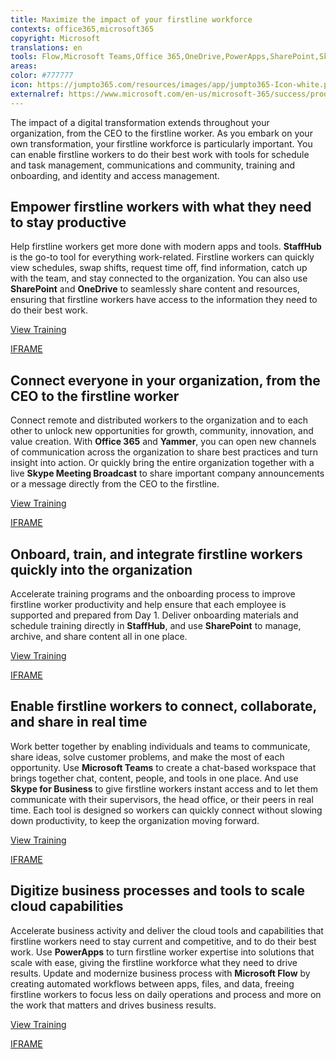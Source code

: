 ```yaml
---
title: Maximize the impact of your firstline workforce
contexts: office365,microsoft365
copyright: Microsoft
translations: en
tools: Flow,Microsoft Teams,Office 365,OneDrive,PowerApps,SharePoint,Skype for Business,StaffHub,Yammer
areas: 
color: #777777
icon: https://jumpto365.com/resources/images/app/jumpto365-Icon-white.png
externalref: https://www.microsoft.com/en-us/microsoft-365/success/productivitylibrary/maximize-the-impact-of-your-firstline-workforce
---
```

The impact of a digital transformation extends throughout your organization, from the CEO to the firstline worker.&#xA0;As you embark on your own transformation, your firstline workforce is particularly important. You can enable firstline workers to do their best work with tools for schedule and task management, communications and community, training and onboarding, and identity and access management.


## Empower firstline workers with what they need to stay productive

Help firstline workers get more done with modern apps and tools. **StaffHub** is the go-to tool for everything work-related. Firstline workers can quickly view schedules, swap shifts, request time off, find information, catch up with the team, and stay connected to the organization. You can also use **SharePoint** and **OneDrive** to seamlessly share content and resources, ensuring that firstline workers have access to the information they need to do their best work.

[View Training](https://support.office.com/article/Getting-started-with-Microsoft-StaffHub-92e9480f-0a37-47d2-ac96-2d11ee5f0656)

[IFRAME](https://www.microsoft.com/en-us/videoplayer/embed/RE1TjQX)

## Connect everyone in your organization, from the CEO to the firstline worker

Connect remote and distributed workers to the organization and to each other to unlock new opportunities for growth, community, innovation, and value creation. With **Office 365** and **Yammer**, you can open new channels of communication across the organization to share best practices and turn insight into action. Or quickly bring the entire organization together with a live **Skype Meeting Broadcast** to share important company announcements or a message directly from the CEO to the firstline.

[View Training](https://support.office.com/article/Communicate-in-groups-52db606b-2f29-4a9a-8cbb-b43bf2a27d2e)

[IFRAME](https://www.microsoft.com/en-us/videoplayer/embed/RE1TwWh)

## Onboard, train, and integrate firstline workers quickly into the organization

Accelerate training programs and the onboarding process to improve firstline worker productivity and help ensure that each employee is supported and prepared from Day 1. Deliver onboarding materials and schedule training directly in **StaffHub**, and use **SharePoint** to manage, archive, and share content all in one place.

[View Training](https://support.office.com/article/Get-started-with-SharePoint-909ec2f0-05c8-4e92-8ad3-3f8b0b6cf261)

[IFRAME](https://www.microsoft.com/en-us/videoplayer/embed/RE1TwWx)

## Enable firstline workers to connect, collaborate, and share in real time

Work better together by enabling individuals and teams to communicate, share ideas, solve customer problems, and make the most of each opportunity. Use **Microsoft Teams** to create a chat-based workspace that brings together chat, content, people, and tools in one place. And use **Skype for Business** to give firstline workers instant access and to let them communicate with their supervisors, the head office, or their peers in real time. Each tool is designed so workers can quickly connect without slowing down productivity, to keep the organization moving forward.

[View Training](https://support.office.com/article/Microsoft-Teams-Quick-Start-422bf3aa-9ae8-46f1-83a2-e65720e1a34d)

[IFRAME](https://www.microsoft.com/en-us/videoplayer/embed/RE1Tmr7)

## Digitize business processes and tools to scale cloud capabilities

Accelerate business activity and deliver the cloud tools and capabilities that firstline workers need to stay current and competitive, and to do their best work. Use **PowerApps** to turn firstline worker expertise into solutions that scale with ease, giving the firstline workforce what they need to drive results. Update and modernize business process with **Microsoft Flow** by creating automated workflows between apps, files, and data, freeing firstline workers to focus less on daily operations and process and more on the work that matters and drives business results.

[View Training](https://support.office.com/article/Create-a-PowerApp-for-a-list-in-SharePoint-Online-9338b2d2-67ac-4b81-8e67-97da27e5e9ab)

[IFRAME](https://www.microsoft.com/en-us/videoplayer/embed/RE1UEX1)

